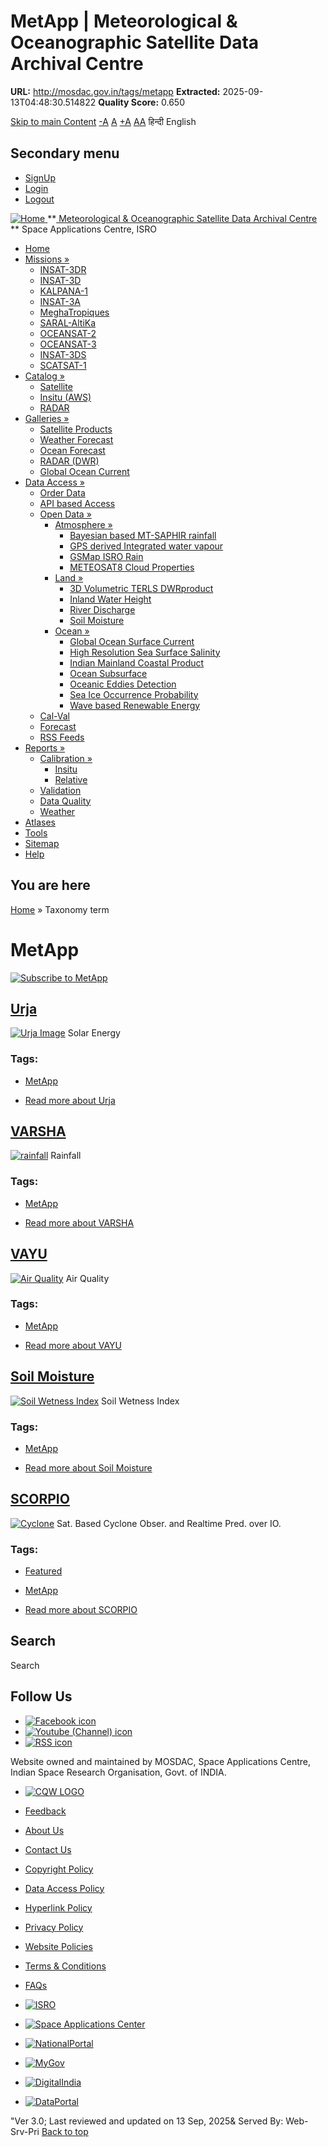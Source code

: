 # MetApp | Meteorological & Oceanographic Satellite Data Archival Centre

**URL:** http://mosdac.gov.in/tags/metapp
**Extracted:** 2025-09-13T04:48:30.514822
**Quality Score:** 0.650

[Skip to main Content](https://mosdac.gov.in/tags/metapp#main-content "Skip to main Content")
[-A](javascript:;) [A](javascript:;) [+A](javascript:;)
[A](javascript:drupalHighContrast.enableStyles\(\))[A](javascript:drupalHighContrast.disableStyles\(\))
हिन्दी English
## Secondary menu
  * [SignUp](https://mosdac.gov.in/internal/registration)
  * [Login](https://mosdac.gov.in/internal/uops)
  * [Logout](https://mosdac.gov.in/internal/logout)

[ ![Home](https://mosdac.gov.in/sites/default/files/mosdac_small.png) ](https://mosdac.gov.in/ "Home")
**[ Meteorological & Oceanographic Satellite Data Archival Centre](https://mosdac.gov.in/ "Home") **
Space Applications Centre, ISRO 
  * [Home](https://mosdac.gov.in/)
  * [Missions »](https://mosdac.gov.in/tags/metapp)
    * [INSAT-3DR](https://mosdac.gov.in/insat-3dr)
    * [INSAT-3D](https://mosdac.gov.in/insat-3d)
    * [KALPANA-1](https://mosdac.gov.in/kalpana-1)
    * [INSAT-3A](https://mosdac.gov.in/insat-3a)
    * [MeghaTropiques](https://mosdac.gov.in/megha-tropiques)
    * [SARAL-AltiKa](https://mosdac.gov.in/saral-altika)
    * [OCEANSAT-2](https://mosdac.gov.in/oceansat-2)
    * [OCEANSAT-3](https://mosdac.gov.in/oceansat-3)
    * [INSAT-3DS](https://mosdac.gov.in/insat-3ds)
    * [SCATSAT-1](https://mosdac.gov.in/scatsat-1)
  * [Catalog »](https://mosdac.gov.in/tags/metapp)
    * [Satellite](https://mosdac.gov.in/internal/catalog-satellite)
    * [Insitu (AWS)](https://mosdac.gov.in/internal/catalog-insitu)
    * [RADAR](https://mosdac.gov.in/internal/catalog-radar)
  * [Galleries »](https://mosdac.gov.in/tags/metapp)
    * [Satellite Products](https://mosdac.gov.in/internal/gallery)
    * [Weather Forecast](https://mosdac.gov.in/internal/gallery/weather)
    * [Ocean Forecast](https://mosdac.gov.in/internal/gallery/ocean)
    * [RADAR (DWR)](https://mosdac.gov.in/internal/gallery/dwr)
    * [Global Ocean Current](https://mosdac.gov.in/internal/gallery/current)
  * [Data Access »](https://mosdac.gov.in/tags/metapp)
    * [Order Data](https://mosdac.gov.in/internal/uops)
    * [API based Access](https://mosdac.gov.in/downloadapi-manual)
    * [Open Data »](https://mosdac.gov.in/tags/metapp)
      * [Atmosphere »](https://mosdac.gov.in/tags/metapp)
        * [Bayesian based MT-SAPHIR rainfall](https://mosdac.gov.in/bayesian-based-mt-saphir-rainfall)
        * [GPS derived Integrated water vapour](https://mosdac.gov.in/gps-derived-integrated-water-vapour)
        * [GSMap ISRO Rain](https://mosdac.gov.in/gsmap-isro-rain)
        * [METEOSAT8 Cloud Properties](https://mosdac.gov.in/meteosat8-cloud-properties)
      * [Land »](https://mosdac.gov.in/tags/metapp)
        * [3D Volumetric TERLS DWRproduct](https://mosdac.gov.in/3d-volumetric-terls-dwrproduct)
        * [Inland Water Height](https://mosdac.gov.in/inland-water-height)
        * [River Discharge](https://mosdac.gov.in/river-discharge)
        * [Soil Moisture](https://mosdac.gov.in/soil-moisture-0)
      * [Ocean »](https://mosdac.gov.in/tags/metapp)
        * [Global Ocean Surface Current](https://mosdac.gov.in/global-ocean-surface-current)
        * [High Resolution Sea Surface Salinity](https://mosdac.gov.in/high-resolution-sea-surface-salinity)
        * [Indian Mainland Coastal Product](https://mosdac.gov.in/indian-mainland-coastal-product)
        * [Ocean Subsurface](https://mosdac.gov.in/ocean-subsurface)
        * [Oceanic Eddies Detection](https://mosdac.gov.in/oceanic-eddies-detection)
        * [Sea Ice Occurrence Probability](https://mosdac.gov.in/sea-ice-occurrence-probability)
        * [Wave based Renewable Energy](https://mosdac.gov.in/wave-based-renewable-energy)
    * [Cal-Val](https://mosdac.gov.in/internal/calval-data)
    * [Forecast](https://mosdac.gov.in/internal/forecast-menu)
    * [RSS Feeds](https://mosdac.gov.in/rss-feed "ISROCast")
  * [Reports »](https://mosdac.gov.in/tags/metapp)
    * [Calibration »](https://mosdac.gov.in/tags/metapp)
      * [Insitu](https://mosdac.gov.in/insitu)
      * [Relative](https://mosdac.gov.in/calibration-reports)
    * [Validation](https://mosdac.gov.in/validation-reports)
    * [Data Quality](https://mosdac.gov.in/data-quality)
    * [Weather](https://mosdac.gov.in/weather-reports)
  * [Atlases](https://mosdac.gov.in/atlases)
  * [Tools](https://mosdac.gov.in/tools)
  * [Sitemap](https://mosdac.gov.in/sitemap)
  * [Help](https://mosdac.gov.in/help)


## You are here
[Home](https://mosdac.gov.in/) » Taxonomy term
# MetApp
[![Subscribe to MetApp](https://mosdac.gov.in/misc/feed.png)](https://mosdac.gov.in/taxonomy/term/32/all/feed "Subscribe to MetApp")
##  [Urja](https://mosdac.gov.in/urja)
[![Urja Image](https://mosdac.gov.in/sites/default/files/styles/medium/public/field/image/urjaService.png?itok=gMsDzFTQ)](https://mosdac.gov.in/urja)
Solar Energy
### Tags: 
  * [MetApp](https://mosdac.gov.in/tags/metapp)


  * [Read more about Urja](https://mosdac.gov.in/urja "Urja")


##  [VARSHA](https://mosdac.gov.in/varsha)
[![rainfall](https://mosdac.gov.in/sites/default/files/styles/medium/public/field/image/rainfall.jpg?itok=SgvVrFhb)](https://mosdac.gov.in/varsha)
Rainfall 
### Tags: 
  * [MetApp](https://mosdac.gov.in/tags/metapp)


  * [Read more about VARSHA](https://mosdac.gov.in/varsha "VARSHA")


##  [VAYU](https://mosdac.gov.in/vayu)
[![Air Quality](https://mosdac.gov.in/sites/default/files/styles/medium/public/field/image/airq.PNG?itok=Vrzjt14A)](https://mosdac.gov.in/vayu)
Air Quality
### Tags: 
  * [MetApp](https://mosdac.gov.in/tags/metapp)


  * [Read more about VAYU](https://mosdac.gov.in/vayu "VAYU")


##  [Soil Moisture](https://mosdac.gov.in/soil-moisture)
[![Soil Wetness Index](https://mosdac.gov.in/sites/default/files/styles/medium/public/field/image/swi-smap.jpg?itok=OQlVROpu)](https://mosdac.gov.in/soil-moisture)
Soil Wetness Index
### Tags: 
  * [MetApp](https://mosdac.gov.in/tags/metapp)


  * [Read more about Soil Moisture](https://mosdac.gov.in/soil-moisture "Soil Moisture")


##  [SCORPIO](https://mosdac.gov.in/scorpio-0)
[![Cyclone](https://mosdac.gov.in/sites/default/files/styles/medium/public/field/image/cyclone.jpg?itok=HP4VIUYn)](https://mosdac.gov.in/scorpio-0)
Sat. Based Cyclone Obser. and Realtime Pred. over IO.
### Tags: 
  * [Featured](https://mosdac.gov.in/tags/featured)
  * [MetApp](https://mosdac.gov.in/tags/metapp)


  * [Read more about SCORPIO](https://mosdac.gov.in/scorpio-0 "SCORPIO")


## Search
Search 
## Follow Us
  * [![Facebook icon](https://mosdac.gov.in/sites/all/modules/social_media_links/libraries/elegantthemes/PNG/facebook.png)](https://www.facebook.com/mosdac.sac.isro "Facebook")
  * [![Youtube \(Channel\) icon](https://mosdac.gov.in/sites/all/modules/social_media_links/libraries/elegantthemes/PNG/youtube.png)](http://www.youtube.com/channel/UCDVkai9WIgY2ZgrlF_08Yeg "Youtube \(Channel\)")
  * [![RSS icon](https://mosdac.gov.in/sites/all/modules/social_media_links/libraries/elegantthemes/PNG/rss.png)](https://mosdac.gov.in/rss.xml "RSS")


Website owned and maintained by MOSDAC, Space Applications Centre, Indian Space Research Organisation, Govt. of INDIA.
  * [![CQW LOGO](https://mosdac.gov.in/docs/cqw_logo.gif)](https://mosdac.gov.in/docs/STQC.pdf "Quality Certificate")


  * [Feedback](https://mosdac.gov.in/mosdac-feedback)
  * [About Us](https://mosdac.gov.in/about-us)
  * [Contact Us](https://mosdac.gov.in/contact-us)
  * [Copyright Policy](https://mosdac.gov.in/copyright-policy)
  * [Data Access Policy](https://mosdac.gov.in/data-access-policy)
  * [Hyperlink Policy](https://mosdac.gov.in/hyperlink-policy)
  * [Privacy Policy](https://mosdac.gov.in/privacy-policy)
  * [Website Policies](https://mosdac.gov.in/website-policies)
  * [Terms & Conditions](https://mosdac.gov.in/terms-conditions)
  * [FAQs](https://mosdac.gov.in/faq-page)


  * [![ISRO](https://mosdac.gov.in/sites/default/files/styles/thumbnail/public/logo-transparent.png?itok=IUS20l-w)](http://www.isro.gov.in)
  * [![Space Applications Center](https://mosdac.gov.in/sites/default/files/styles/thumbnail/public/saclogo.png?itok=_Jv4AuIn)](http://www.sac.gov.in)
  * [![NationalPortal](https://mosdac.gov.in/sites/default/files/styles/thumbnail/public/india-gov_0.png?itok=yssAPH3m)](http://www.india.gov.in)
  * [![MyGov](https://mosdac.gov.in/sites/default/files/styles/thumbnail/public/mygov_0.png?itok=Po-dzdT3)](http://mygov.in/)
  * [![DigitalIndia](https://mosdac.gov.in/sites/default/files/styles/thumbnail/public/digital-india_0.png?itok=ntlP7atE)](http://www.digitalindia.gov.in/)
  * [![DataPortal](https://mosdac.gov.in/sites/default/files/styles/thumbnail/public/data-gov.png?itok=qYA78FgB)](http://data.gov.in)


"Ver 3.0; Last reviewed and updated on 13 Sep, 2025& Served By: Web-Srv-Pri
[](https://mosdac.gov.in/tags/metapp "Previous")[](https://mosdac.gov.in/tags/metapp "Next")
[](https://mosdac.gov.in/tags/metapp)
[](https://mosdac.gov.in/tags/metapp "Previous")[](https://mosdac.gov.in/tags/metapp "Next")
[](https://mosdac.gov.in/tags/metapp "Close")[](https://mosdac.gov.in/tags/metapp)[](https://mosdac.gov.in/tags/metapp)[](https://mosdac.gov.in/tags/metapp "Pause Slideshow")[](https://mosdac.gov.in/tags/metapp "Play Slideshow")
[Back to top](https://mosdac.gov.in/tags/metapp#top)
